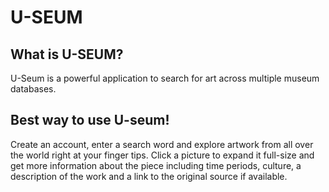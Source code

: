# U-SEUM
## What is U-SEUM?
U-Seum is a powerful application to search for art across multiple museum databases.

## Best way to use U-seum!
Create an account, enter a search word and explore artwork from all over the world right at your finger tips.
Click a picture to expand it full-size and get more information about the piece including time periods, culture, a description of the work
and a link to the original source if available.

